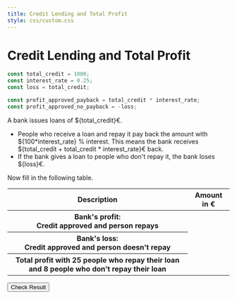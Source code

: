 ```yaml
---
title: Credit Lending and Total Profit
style: css/custom.css
---
```


# Credit Lending and Total Profit

```js
const total_credit = 1000;
const interest_rate = 0.25;
const loss = total_credit;

const profit_approved_payback = total_credit * interest_rate;
const profit_approved_no_payback = -loss;
```

A bank issues loans of ${total_credit}€.

- People who receive a loan and repay it pay back the amount with ${100*interest_rate} \% interest. This means the bank receives ${total_credit + total_credit * interest_rate}€ back.
- If the bank gives a loan to people who don't repay it, the bank loses ${loss}€.

<div class="tip" label="Task">Now fill in the following table.</div>

<div class="table-container">
  <table id="creditTable">
    <thead>
      <tr>
        <th>Description</th>
        <th>Amount in €</th>
      </tr>
    </thead>
    <tbody>
      <tr>
        <th>Bank's profit:<br />Credit approved and person repays</th>
        <td contenteditable="true" data-correct=250 onkeypress="return event.charCode >= 48 && event.charCode <= 57 || event.charCode === 45"></td>
      </tr>
      <tr>
        <th>
          Bank's loss:<br />Credit approved and person doesn't repay
        </th>
        <td contenteditable="true" data-correct="${profit_approved_no_payback}" onkeypress="return event.charCode >= 48 && event.charCode <= 57 || event.charCode === 45"></td>
      </tr>
      <tr>
        <th>
          Total profit with 25 people who repay their loan and 8
          people who don't repay their loan
        </th>
        <td contenteditable="true" data-correct="23750" onkeypress="return event.charCode >= 48 && event.charCode <= 57 || event.charCode === 45"></td>
      </tr>
    </tbody>
  </table>
</div>

<button id="validateButton" class="btn btn-primary">Check Result</button>

<script>
document.addEventListener('DOMContentLoaded', function() {
  const validateButton = document.getElementById('validateButton');
  
  validateButton.addEventListener('click', function() {
    document.querySelectorAll('#creditTable td[contenteditable]').forEach(cell => {
      const correctValue = parseInt(cell.getAttribute('data-correct'));
      const userValue = parseInt(cell.textContent.trim());
      
      if (isNaN(userValue)) {
        cell.style.backgroundColor = '#ffebee';  // Light red for invalid input
      } else if (userValue === correctValue) {
        cell.style.backgroundColor = '#e8f5e9';  // Light green for correct
      } else {
        cell.style.backgroundColor = '#ffebee';  // Light red for wrong answer
      }
    });
  });
});
</script>
